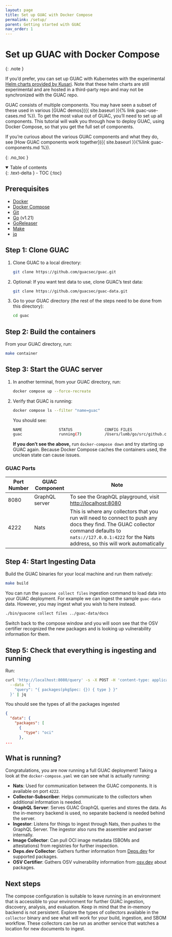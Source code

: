 ```yaml
---
layout: page
title: Set up GUAC with Docker Compose
permalink: /setup/
parent: Getting started with GUAC
nav_order: 1
---
```


# Set up GUAC with Docker Compose

{: .note }

If you’d prefer, you can set up GUAC with Kubernetes with the experimental
[Helm charts provided by Kusari](https://github.com/kusaridev/helm-charts/tree/main/charts/guac).
Note that these helm charts are still experimental and are hosted in a
third-party repo and may not be synchronized with the GUAC repo.

GUAC consists of multiple components. You may have seen a subset of these used
in various [GUAC demos]({{ site.baseurl }}{% link guac-use-cases.md %}). To get
the most value out of GUAC, you’ll need to set up all components. This tutorial
will walk you through how to deploy GUAC, using Docker Compose, so that you get
the full set of components.

If you’re curious about the various GUAC components and what they do, see [How
GUAC components work together]({{ site.baseurl }}{%link guac-components.md %}).

{: .no_toc }

<details open markdown="block">
  <summary>
    Table of contents
  </summary>
  {: .text-delta }
- TOC
{:toc}
</details>

## Prerequisites

- [Docker](https://docs.docker.com/get-docker/)
- [Docker Compose](https://docs.docker.com/compose/install/)
- [Git](https://git-scm.com/downloads)
- [Go](https://go.dev/doc/install) (v1.21)
- [GoReleaser](https://goreleaser.com/)
- [Make](https://www.gnu.org/software/make/)
- [jq](https://stedolan.github.io/jq/download/)

## Step 1: Clone GUAC

1. Clone GUAC to a local directory:

   ```bash
   git clone https://github.com/guacsec/guac.git
   ```

2. Optional: If you want test data to use, clone GUAC’s test data:

   ```bash
   git clone https://github.com/guacsec/guac-data.git
   ```

3. Go to your GUAC directory (the rest of the steps need to be done from this
   directory):

   ```bash
   cd guac
   ```

## Step 2: Build the containers

From your GUAC directory, run:

```bash
make container
```

## Step 3: Start the GUAC server

1. In another terminal, from your GUAC directory, run:

   ```bash
   docker compose up --force-recreate
   ```

2. Verify that GUAC is running:

   ```bash
   docker compose ls --filter "name=guac"
   ```

   You should see:

   ```bash
   NAME                STATUS              CONFIG FILES
   guac                running(7)          /Users/lumb/go/src/github.com/guacsec/guac/docker-compose.yml
   ```

   **If you don’t see the above,** run `docker-compose down` and try starting up
   GUAC again. Because Docker Compose caches the containers used, the unclean
   state can cause issues.

### GUAC Ports

| Port Number | GUAC Component | Note                                                                                                                                                                                                            |
| ----------- | -------------- | --------------------------------------------------------------------------------------------------------------------------------------------------------------------------------------------------------------- |
| 8080        | GraphQL server | To see the GraphQL playground, visit [http://localhost:8080](http://localhost:8080)                                                                                                                             |
| 4222        | Nats           | This is where any collectors that you run will need to connect to push any docs they find. The GUAC collector command defaults to `nats://127.0.0.1:4222` for the Nats address, so this will work automatically |

## Step 4: Start Ingesting Data

Build the GUAC binaries for your local machine and run them natively:

```bash
make build
```

You can run the `guacone collect files` ingestion command to load data into your
GUAC deployment. For example we can ingest the sample `guac-data` data. However,
you may ingest what you wish to here instead.

```bash
./bin/guacone collect files ../guac-data/docs
```

Switch back to the compose window and you will soon see that the OSV certifier
recognized the new packages and is looking up vulnerability information for
them.

## Step 5: Check that everything is ingesting and running

Run:

```bash
curl 'http://localhost:8080/query' -s -X POST -H 'content-type: application/json' \
  --data '{
    "query": "{ packages(pkgSpec: {}) { type } }"
  }' | jq
```

You should see the types of all the packages ingested

```json
{
  "data": {
    "packages": [
      {
        "type": "oci"
      },
...
```

## What is running?

Congratulations, you are now running a full GUAC deployment! Taking a look at
the `docker-compose.yaml` we can see what is actually running:

- **Nats**: Used for communication between the GUAC components. It is available
  on port `4222`.
- **Collector-Subscriber**: Helps communicate to the collectors when additional
  information is needed.
- **GraphQL Server**: Serves GUAC GraphQL queries and stores the data. As the
  in-memory backend is used, no separate backend is needed behind the server.
- **Ingestor**: Listens for things to ingest through Nats, then pushes to the
  GraphQL Server. The ingestor also runs the assembler and parser internally.
- **Image Collector**: Can pull OCI image metadata (SBOMs and attestations) from
  registries for further inspection.
- **Deps.dev Collector**: Gathers further information from
  [Deps.dev](https://deps.dev/) for supported packages.
- **OSV Certifier**: Gathers OSV vulnerability information from
  [osv.dev](https://osv.dev/) about packages.

## Next steps

The compose configuration is suitable to leave running in an environment that is
accessible to your environment for further GUAC ingestion, discovery, analysis,
and evaluation. Keep in mind that the in-memory backend is not persistent.
Explore the types of collectors available in the `collector` binary and see what
will work for your build, ingestion, and SBOM workflow. These collectors can be
run as another service that watches a location for new documents to ingest.
